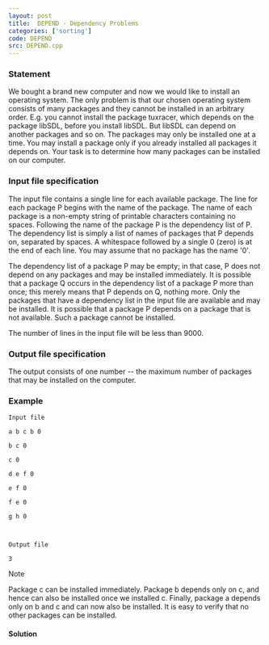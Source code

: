 ```yaml
---
layout: post
title:  DEPEND - Dependency Problems
categories: ['sorting']
code: DEPEND
src: DEPEND.cpp
---
```


### **Statement**

We bought a brand new computer and now we would like to install an operating
system. The only problem is that our chosen operating system consists of many
packages and they cannot be installed in an arbitrary order. E.g. you cannot
install the package tuxracer, which depends on the package libSDL, before you
install libSDL. But libSDL can depend on another packages and so on. The
packages may only be installed one at a time. You may install a package only
if you already installed all packages it depends on. Your task is to determine
how many packages can be installed on our computer.

### Input file specification

The input file contains a single line for each available package. The line for
each package P begins with the name of the package. The name of each package
is a non-empty string of printable characters containing no spaces. Following
the name of the package P is the dependency list of P. The dependency list is
simply a list of names of packages that P depends on, separated by spaces. A
whitespace followed by a single 0 (zero) is at the end of each line. You may
assume that no package has the name '0'.

The dependency list of a package P may be empty; in that case, P does not
depend on any packages and may be installed immediately. It is possible that a
package Q occurs in the dependency list of a package P more than once; this
merely means that P depends on Q, nothing more. Only the packages that have a
dependency list in the input file are available and may be installed. It is
possible that a package P depends on a package that is not available. Such a
package cannot be installed.

The number of lines in the input file will be less than 9000.

### Output file specification

The output consists of one number -- the maximum number of packages that may
be installed on the computer.

### Example

    
    
    Input file
    a b c b 0
    b c 0
    c 0
    d e f 0
    e f 0
    f e 0
    g h 0
    
    Output file
    3
    

Note

Package c can be installed immediately. Package b depends only on c, and hence
can also be installed once we installed c. Finally, package a depends only on
b and c and can now also be installed. It is easy to verify that no other
packages can be installed.



#### **Solution**



